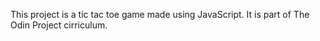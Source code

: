 This project is a tic tac toe game made using JavaScript. It is part of The Odin Project cirriculum. 